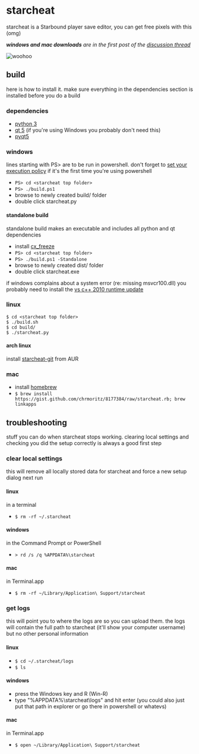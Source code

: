 # starcheat

starcheat is a Starbound player save editor, you can get free pixels with this (omg)

_**windows and mac downloads** are in the first post of the [discussion thread](http://community.playstarbound.com/index.php?threads/starcheat-player-save-editor-and-python-library.60174/)_

![woohoo](https://raw.github.com/wizzomafizzo/starcheat/master/screen.png)

## build
here is how to install it. make sure everything in the dependencies section is installed before you do a build

### dependencies
- [python 3](http://www.python.org/getit/)
- [qt 5](http://qt-project.org/downloads) (if you're using Windows you probably don't need this)
- [pyqt5](http://www.riverbankcomputing.com/software/pyqt/download5)

### windows
lines starting with PS> are to be run in powershell. don't forget to [set your execution policy](http://technet.microsoft.com/en-us/library/ee176961.aspx) if it's the first time you're using powershell

- ```PS> cd <starcheat top folder>```
- ```PS> ./build.ps1```
- browse to newly created build/ folder
- double click starcheat.py

#### standalone build
standalone build makes an executable and includes all python and qt dependencies

- install [cx_freeze](http://cx-freeze.sourceforge.net/)
- ```PS> cd <starcheat top folder>```
- ```PS> ./build.ps1 -Standalone```
- browse to newly created dist/ folder
- double click starcheat.exe

if windows complains about a system error (re: missing msvcr100.dll) you probably need to install the [vs c++ 2010 runtime update](http://www.microsoft.com/en-au/download/details.aspx?id=14632)

### linux
```
$ cd <starcheat top folder>
$ ./build.sh
$ cd build/
$ ./starcheat.py
```

#### arch linux
install [starcheat-git](https://aur.archlinux.org/packages/starcheat-git/) from AUR

### mac
- install [homebrew](http://brew.sh/)
- ```$ brew install https://gist.github.com/chrmoritz/8177384/raw/starcheat.rb; brew linkapps```

## troubleshooting
stuff you can do when starcheat stops working. clearing local settings and checking you did the setup correctly is always a good first step

### clear local settings
this will remove all locally stored data for starcheat and force a new setup dialog next run

#### linux
in a terminal
- ```$ rm -rf ~/.starcheat```

#### windows
in the Command Prompt or PowerShell
- ```> rd /s /q %APPDATA%\starcheat```

#### mac
in Terminal.app
- ```$ rm -rf ~/Library/Application\ Support/starcheat```

### get logs
this will point you to where the logs are so you can upload them. the logs will contain the full path to starcheat (it'll show your computer username) but no other personal information

#### linux
- ```$ cd ~/.starcheat/logs```
- ```$ ls```

#### windows
- press the Windows key and R (Win-R)
- type "%APPDATA%\starcheat\logs" and hit enter
(you could also just put that path in explorer or go there in powershell or whatevs)

#### mac
in Terminal.app
- ```$ open ~/Library/Application\ Support/starcheat```
